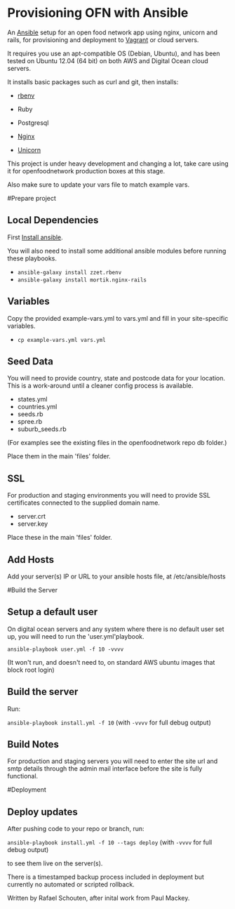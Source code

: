 Provisioning OFN with Ansible
===========================================

An [Ansible] setup for an open food network app using nginx, unicorn and rails, 
for provisioning and deployment to [Vagrant] or cloud servers.

It requires you use an apt-compatible OS (Debian, Ubuntu), and has been tested on Ubuntu 12.04 (64 bit) on both AWS and Digital Ocean cloud servers.

It installs basic packages such as curl and git, then installs:

* [rbenv]
* Ruby
* Postgresql
* [Nginx]
* [Unicorn]

  [Ansible]: http://ansible.cc
  [Vagrant]: http://www.vagrantup.com
  [rbenv]: https://github.com/sstephenson/rbenv
  [Nginx]: http://nginx.org/h
  [Unicorn]: http://unicorn.bogomips.org/


This project is under heavy development and changing a lot, take care using it for openfoodnetwork
production boxes at this stage.

Also make sure to update your vars file to match example vars.


#Prepare project


Local Dependencies
------------------

First [Install ansible].

[Install ansible]: http://docs.ansible.com/intro_installation.html

You will also need to install some additional ansible modules before running these playbooks. 

* `ansible-galaxy install zzet.rbenv`
* `ansible-galaxy install mortik.nginx-rails`


Variables
---------

Copy the provided example-vars.yml to vars.yml and fill in your site-specific variables.

* `cp example-vars.yml vars.yml`

Seed Data
---------

You will need to provide country, state and postcode data for your location. This is a work-around until a cleaner config process is available.

* states.yml
* countries.yml
* seeds.rb
* spree.rb
* suburb_seeds.rb

(For examples see the existing files in the openfoodnetwork repo db folder.)

Place them in the main 'files' folder.

SSL
---

For production and staging environments you will need to provide SSL certificates connected to the supplied domain name.

* server.crt 
* server.key 

Place these in the main 'files' folder.


Add Hosts
---------

Add your server(s) IP or URL to your ansible hosts file, at /etc/ansible/hosts



#Build the Server


Setup a default user
------------------

On digital ocean servers and any system where there is no default user set up, you will need to run the 'user.yml'playbook.

`ansible-playbook user.yml -f 10 -vvvv`

(It won't run, and doesn't need to, on standard AWS ubuntu images that block root login)

Build the server
----------------

Run:

`ansible-playbook install.yml -f 10` (with `-vvvv` for full debug output) 

Build Notes
-----------

For production and staging servers you will need to enter the site url and smtp details through the admin mail interface before the site is fully functional.


#Deployment


Deploy updates
--------------

After pushing code to your repo or branch, run: 

`ansible-playbook install.yml -f 10 --tags deploy` (with `-vvvv` for full debug output) 

to see them live on the server(s). 

There is a timestamped backup process included in deployment but currently no automated or scripted rollback.



Written by Rafael Schouten, after inital work from Paul Mackey.

